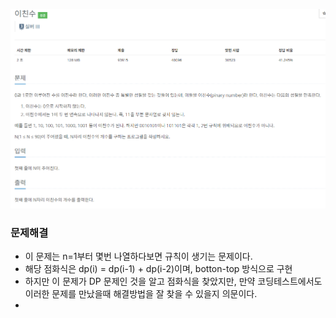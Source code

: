 ![img.png](../_image/이친수.png)
### 문제해결
- 이 문제는 n=1부터 몇번 나열하다보면 규칙이 생기는 문제이다.
- 해당 점화식은 dp(i) = dp(i-1) + dp(i-2)이며, botton-top 방식으로 구현
- 하지만 이 문제가 DP 문제인 것을 알고 점화식을 찾았지만, 만약 코딩테스트에서도 이러한 문제를 만났을때 해결방법을 잘 찾을 수 있을지 의문이다.
- 